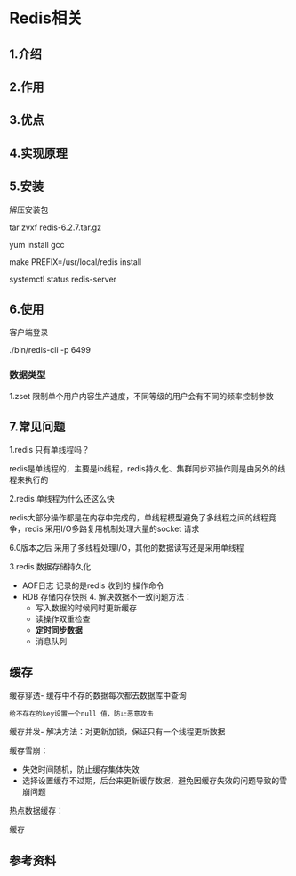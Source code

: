 # Redis相关

## 1.介绍

## 2.作用

## 3.优点

## 4.实现原理

## 5.安装

解压安装包 

tar zvxf redis-6.2.7.tar.gz 

yum install gcc 

make PREFIX=/usr/local/redis install



systemctl status redis-server

## 6.使用

客户端登录

./bin/redis-cli -p 6499

### 数据类型
1.zset 
限制单个用户内容生产速度，不同等级的用户会有不同的频率控制参数

## 7.常见问题

1.redis 只有单线程吗？

redis是单线程的，主要是io线程，redis持久化、集群同步邓操作则是由另外的线程来执行的

2.redis 单线程为什么还这么快

redis大部分操作都是在内存中完成的，单线程模型避免了多线程之间的线程竞争，redis 采用I/O多路复用机制处理大量的socket 请求

6.0版本之后 采用了多线程处理I/O，其他的数据读写还是采用单线程

3.redis 数据存储持久化

- AOF日志 记录的是redis 收到的 操作命令
- RDB 存储内存快照
  4. 解决数据不一致问题方法：
     - 写入数据的时候同时更新缓存
     - 读操作双重检查
     - **定时同步数据**
     - 消息队列

## 缓存



缓存穿透- 缓存中不存的数据每次都去数据库中查询

 	给不存在的key设置一个null 值，防止恶意攻击

缓存并发-  解决方法：对更新加锁，保证只有一个线程更新数据

缓存雪崩：

- 失效时间随机，防止缓存集体失效
- 选择设置缓存不过期，后台来更新缓存数据，避免因缓存失效的问题导致的雪崩问题

热点数据缓存：



缓存



## 参考资料